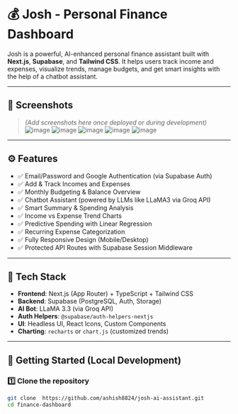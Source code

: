 # 💰 Josh - Personal Finance Dashboard

Josh is a powerful, AI-enhanced personal finance assistant built with **Next.js**, **Supabase**, and **Tailwind CSS**. It helps users track income and expenses, visualize trends, manage budgets, and get smart insights with the help of a chatbot assistant.

---

## 📸 Screenshots

> _(Add screenshots here once deployed or during development)_
> ![image](https://github.com/user-attachments/assets/2c27e10e-7f03-4104-9592-b07e1a4859f8)
> ![image](https://github.com/user-attachments/assets/066b0d99-bc02-4619-8caa-930f5526c7d9)
> ![image](https://github.com/user-attachments/assets/a8e42200-1286-41da-abdc-ddb5c85ee53b)
> ![image](https://github.com/user-attachments/assets/8e10c5bc-528b-416f-9e4b-7983062426b8)
> ![image](https://github.com/user-attachments/assets/a401f7e8-183c-4aa9-8313-7919b7212730)






---

## ⚙️ Features

- ✅ Email/Password and Google Authentication (via Supabase Auth)
- ✅ Add & Track Incomes and Expenses
- ✅ Monthly Budgeting & Balance Overview
- ✅ Chatbot Assistant (powered by LLMs like LLaMA3 via Groq API)
- ✅ Smart Summary & Spending Analysis
- ✅ Income vs Expense Trend Charts
- ✅ Predictive Spending with Linear Regression
- ✅ Recurring Expense Categorization
- ✅ Fully Responsive Design (Mobile/Desktop)
- ✅ Protected API Routes with Supabase Session Middleware

---

## 🧠 Tech Stack

- **Frontend**: Next.js (App Router) + TypeScript + Tailwind CSS
- **Backend**: Supabase (PostgreSQL, Auth, Storage)
- **AI Bot**: LLaMA 3.3 (via Groq API)
- **Auth Helpers**: `@supabase/auth-helpers-nextjs`
- **UI**: Headless UI, React Icons, Custom Components
- **Charting**: `recharts` or `chart.js` (customized trends)

---

## 🚀 Getting Started (Local Development)

### 1️⃣ Clone the repository

```bash
git clone  https://github.com/ashish8824/josh-ai-assistant.git
cd finance-dashboard
